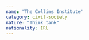 ```yaml
---
name: "The Collins Institute"
category: civil-society
nature: "Think tank"
nationality: IRL
---
```

    